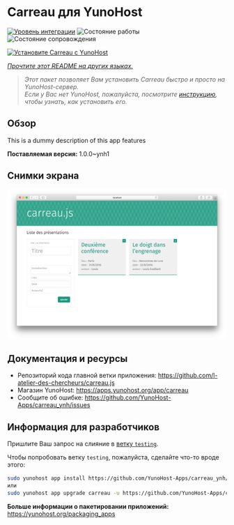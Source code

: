 <!--
Важно: этот README был автоматически сгенерирован <https://github.com/YunoHost/apps/tree/master/tools/readme_generator>
Он НЕ ДОЛЖЕН редактироваться вручную.
-->

# Carreau для YunoHost

[![Уровень интеграции](https://dash.yunohost.org/integration/carreau.svg)](https://ci-apps.yunohost.org/ci/apps/carreau/) ![Состояние работы](https://ci-apps.yunohost.org/ci/badges/carreau.status.svg) ![Состояние сопровождения](https://ci-apps.yunohost.org/ci/badges/carreau.maintain.svg)

[![Установите Carreau с YunoHost](https://install-app.yunohost.org/install-with-yunohost.svg)](https://install-app.yunohost.org/?app=carreau)

*[Прочтите этот README на других языках.](./ALL_README.md)*

> *Этот пакет позволяет Вам установить Carreau быстро и просто на YunoHost-сервер.*  
> *Если у Вас нет YunoHost, пожалуйста, посмотрите [инструкцию](https://yunohost.org/install), чтобы узнать, как установить его.*

## Обзор

This is a dummy description of this app features


**Поставляемая версия:** 1.0.0~ynh1

## Снимки экрана

![Снимок экрана Carreau](./doc/screenshots/screenshot.png)

## Документация и ресурсы

- Репозиторий кода главной ветки приложения: <https://github.com/l-atelier-des-chercheurs/carreau.js>
- Магазин YunoHost: <https://apps.yunohost.org/app/carreau>
- Сообщите об ошибке: <https://github.com/YunoHost-Apps/carreau_ynh/issues>

## Информация для разработчиков

Пришлите Ваш запрос на слияние в [ветку `testing`](https://github.com/YunoHost-Apps/carreau_ynh/tree/testing).

Чтобы попробовать ветку `testing`, пожалуйста, сделайте что-то вроде этого:

```bash
sudo yunohost app install https://github.com/YunoHost-Apps/carreau_ynh/tree/testing --debug
или
sudo yunohost app upgrade carreau -u https://github.com/YunoHost-Apps/carreau_ynh/tree/testing --debug
```

**Больше информации о пакетировании приложений:** <https://yunohost.org/packaging_apps>
